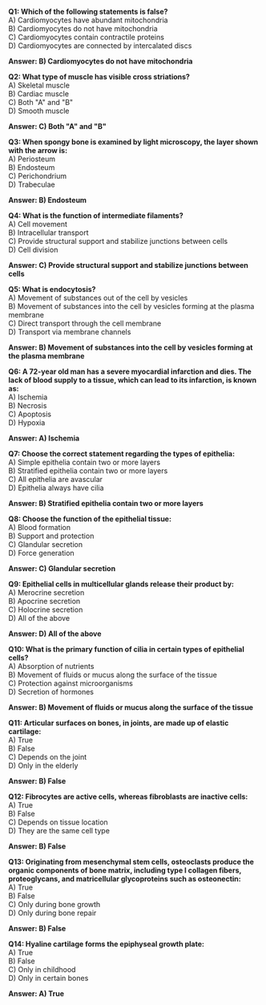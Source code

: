 **Q1: Which of the following statements is false?**  
A) Cardiomyocytes have abundant mitochondria  
B) Cardiomyocytes do not have mitochondria  
C) Cardiomyocytes contain contractile proteins  
D) Cardiomyocytes are connected by intercalated discs  

**Answer: B) Cardiomyocytes do not have mitochondria**

**Q2: What type of muscle has visible cross striations?**  
A) Skeletal muscle  
B) Cardiac muscle  
C) Both "A" and "B"  
D) Smooth muscle  

**Answer: C) Both "A" and "B"**

**Q3: When spongy bone is examined by light microscopy, the layer shown with the arrow is:**  
A) Periosteum  
B) Endosteum  
C) Perichondrium  
D) Trabeculae  

**Answer: B) Endosteum**

**Q4: What is the function of intermediate filaments?**  
A) Cell movement  
B) Intracellular transport  
C) Provide structural support and stabilize junctions between cells  
D) Cell division  

**Answer: C) Provide structural support and stabilize junctions between cells**

**Q5: What is endocytosis?**  
A) Movement of substances out of the cell by vesicles  
B) Movement of substances into the cell by vesicles forming at the plasma membrane  
C) Direct transport through the cell membrane  
D) Transport via membrane channels  

**Answer: B) Movement of substances into the cell by vesicles forming at the plasma membrane**

**Q6: A 72-year old man has a severe myocardial infarction and dies. The lack of blood supply to a tissue, which can lead to its infarction, is known as:**  
A) Ischemia  
B) Necrosis  
C) Apoptosis  
D) Hypoxia  

**Answer: A) Ischemia**

**Q7: Choose the correct statement regarding the types of epithelia:**  
A) Simple epithelia contain two or more layers  
B) Stratified epithelia contain two or more layers  
C) All epithelia are avascular  
D) Epithelia always have cilia  

**Answer: B) Stratified epithelia contain two or more layers**

**Q8: Choose the function of the epithelial tissue:**  
A) Blood formation  
B) Support and protection  
C) Glandular secretion  
D) Force generation  

**Answer: C) Glandular secretion**

**Q9: Epithelial cells in multicellular glands release their product by:**  
A) Merocrine secretion  
B) Apocrine secretion  
C) Holocrine secretion  
D) All of the above  

**Answer: D) All of the above**

**Q10: What is the primary function of cilia in certain types of epithelial cells?**  
A) Absorption of nutrients  
B) Movement of fluids or mucus along the surface of the tissue  
C) Protection against microorganisms  
D) Secretion of hormones  

**Answer: B) Movement of fluids or mucus along the surface of the tissue**

**Q11: Articular surfaces on bones, in joints, are made up of elastic cartilage:**  
A) True  
B) False  
C) Depends on the joint  
D) Only in the elderly  

**Answer: B) False**

**Q12: Fibrocytes are active cells, whereas fibroblasts are inactive cells:**  
A) True  
B) False  
C) Depends on tissue location  
D) They are the same cell type  

**Answer: B) False**

**Q13: Originating from mesenchymal stem cells, osteoclasts produce the organic components of bone matrix, including type I collagen fibers, proteoglycans, and matricellular glycoproteins such as osteonectin:**  
A) True  
B) False  
C) Only during bone growth  
D) Only during bone repair  

**Answer: B) False**

**Q14: Hyaline cartilage forms the epiphyseal growth plate:**  
A) True  
B) False  
C) Only in childhood  
D) Only in certain bones  

**Answer: A) True**
